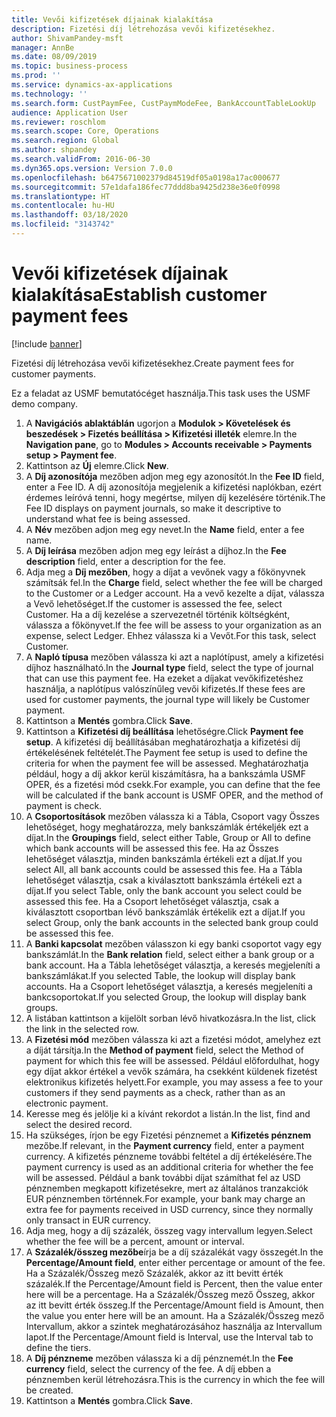 ```yaml
---
title: Vevői kifizetések díjainak kialakítása
description: Fizetési díj létrehozása vevői kifizetésekhez.
author: ShivamPandey-msft
manager: AnnBe
ms.date: 08/09/2019
ms.topic: business-process
ms.prod: ''
ms.service: dynamics-ax-applications
ms.technology: ''
ms.search.form: CustPaymFee, CustPaymModeFee, BankAccountTableLookUp
audience: Application User
ms.reviewer: roschlom
ms.search.scope: Core, Operations
ms.search.region: Global
ms.author: shpandey
ms.search.validFrom: 2016-06-30
ms.dyn365.ops.version: Version 7.0.0
ms.openlocfilehash: b6475671002379d84519df05a0198a17ac000677
ms.sourcegitcommit: 57e1dafa186fec77ddd8ba9425d238e36e0f0998
ms.translationtype: HT
ms.contentlocale: hu-HU
ms.lasthandoff: 03/18/2020
ms.locfileid: "3143742"
---
```

# <a name="establish-customer-payment-fees"></a><span data-ttu-id="3f0bc-103">Vevői kifizetések díjainak kialakítása</span><span class="sxs-lookup"><span data-stu-id="3f0bc-103">Establish customer payment fees</span></span>

[!include [banner](../../includes/banner.md)]

<span data-ttu-id="3f0bc-104">Fizetési díj létrehozása vevői kifizetésekhez.</span><span class="sxs-lookup"><span data-stu-id="3f0bc-104">Create payment fees for customer payments.</span></span>

<span data-ttu-id="3f0bc-105">Ez a feladat az USMF bemutatócéget használja.</span><span class="sxs-lookup"><span data-stu-id="3f0bc-105">This task uses the USMF demo company.</span></span>

1. <span data-ttu-id="3f0bc-106">A **Navigációs ablaktáblán** ugorjon a **Modulok > Követelések és beszedések > Fizetés beállítása > Kifizetési illeték** elemre.</span><span class="sxs-lookup"><span data-stu-id="3f0bc-106">In the **Navigation pane**, go to **Modules > Accounts receivable > Payments setup > Payment fee**.</span></span>
2. <span data-ttu-id="3f0bc-107">Kattintson az **Új** elemre.</span><span class="sxs-lookup"><span data-stu-id="3f0bc-107">Click **New**.</span></span>
3. <span data-ttu-id="3f0bc-108">A **Díj azonosítója** mezőben adjon meg egy azonosítót.</span><span class="sxs-lookup"><span data-stu-id="3f0bc-108">In the **Fee ID** field, enter a Fee ID.</span></span> <span data-ttu-id="3f0bc-109">A díj azonosítója megjelenik a kifizetési naplókban, ezért érdemes leíróvá tenni, hogy megértse, milyen díj kezelésére történik.</span><span class="sxs-lookup"><span data-stu-id="3f0bc-109">The Fee ID displays on payment journals, so make it descriptive to understand what fee is being assessed.</span></span>  
4. <span data-ttu-id="3f0bc-110">A **Név** mezőben adjon meg egy nevet.</span><span class="sxs-lookup"><span data-stu-id="3f0bc-110">In the **Name** field, enter a fee name.</span></span>
5. <span data-ttu-id="3f0bc-111">A **Díj leírása** mezőben adjon meg egy leírást a díjhoz.</span><span class="sxs-lookup"><span data-stu-id="3f0bc-111">In the **Fee description** field, enter a description for the fee.</span></span>
6. <span data-ttu-id="3f0bc-112">Adja meg a **Díj mezőben**, hogy a díjat a vevőnek vagy a főkönyvnek számítsák fel.</span><span class="sxs-lookup"><span data-stu-id="3f0bc-112">In the **Charge** field, select whether the fee will be charged to the Customer or a Ledger account.</span></span> <span data-ttu-id="3f0bc-113">Ha a vevő kezelte a díjat, válassza a Vevő lehetőséget.</span><span class="sxs-lookup"><span data-stu-id="3f0bc-113">If the customer is assessed the fee, select Customer.</span></span> <span data-ttu-id="3f0bc-114">Ha a díj kezelése a szervezetnél történik költségként, válassza a főkönyvet.</span><span class="sxs-lookup"><span data-stu-id="3f0bc-114">If the fee will be assess to your organization as an expense, select Ledger.</span></span> <span data-ttu-id="3f0bc-115">Ehhez válassza ki a Vevőt.</span><span class="sxs-lookup"><span data-stu-id="3f0bc-115">For this task, select Customer.</span></span>  
7. <span data-ttu-id="3f0bc-116">A **Napló típusa** mezőben válassza ki azt a naplótípust, amely a kifizetési díjhoz használható.</span><span class="sxs-lookup"><span data-stu-id="3f0bc-116">In the **Journal type** field, select the type of journal that can use this payment fee.</span></span> <span data-ttu-id="3f0bc-117">Ha ezeket a díjakat vevőkifizetéshez használja, a naplótípus valószínűleg vevői kifizetés.</span><span class="sxs-lookup"><span data-stu-id="3f0bc-117">If these fees are used for customer payments, the journal type will likely be Customer payment.</span></span>  
8. <span data-ttu-id="3f0bc-118">Kattintson a **Mentés** gombra.</span><span class="sxs-lookup"><span data-stu-id="3f0bc-118">Click **Save**.</span></span>
9. <span data-ttu-id="3f0bc-119">Kattintson a **Kifizetési díj beállítása** lehetőségre.</span><span class="sxs-lookup"><span data-stu-id="3f0bc-119">Click **Payment fee setup**.</span></span> <span data-ttu-id="3f0bc-120">A kifizetési díj beállításában meghatározhatja a kifizetési díj értékelésének feltételét.</span><span class="sxs-lookup"><span data-stu-id="3f0bc-120">The Payment fee setup is used to define the criteria for when the payment fee will be assessed.</span></span>  <span data-ttu-id="3f0bc-121">Meghatározhatja például, hogy a díj akkor kerül kiszámításra, ha a bankszámla USMF OPER, és a fizetési mód csekk.</span><span class="sxs-lookup"><span data-stu-id="3f0bc-121">For example, you can define that the fee will be calculated if the bank account is USMF OPER, and the method of payment is check.</span></span>  
10. <span data-ttu-id="3f0bc-122">A **Csoportosítások** mezőben válassza ki a Tábla, Csoport vagy Összes lehetőséget, hogy meghatározza, mely bankszámlák értékeljék ezt a díjat.</span><span class="sxs-lookup"><span data-stu-id="3f0bc-122">In the **Groupings** field, select either Table, Group or All to define which bank accounts will be assessed this fee.</span></span> <span data-ttu-id="3f0bc-123">Ha az Összes lehetőséget választja, minden bankszámla értékeli ezt a díjat.</span><span class="sxs-lookup"><span data-stu-id="3f0bc-123">If you select All, all bank accounts could be assessed this fee.</span></span>  <span data-ttu-id="3f0bc-124">Ha a Tábla lehetőséget választja, csak a kiválasztott bankszámla értékeli ezt a díjat.</span><span class="sxs-lookup"><span data-stu-id="3f0bc-124">If you select Table, only the bank account you select could be assessed this fee.</span></span> <span data-ttu-id="3f0bc-125">Ha a Csoport lehetőséget választja, csak a kiválasztott csoportban lévő bankszámlák értékelik ezt a díjat.</span><span class="sxs-lookup"><span data-stu-id="3f0bc-125">If you select Group, only the bank accounts in the selected bank group could be assessed this fee.</span></span>  
11. <span data-ttu-id="3f0bc-126">A **Banki kapcsolat** mezőben válasszon ki egy banki csoportot vagy egy bankszámlát.</span><span class="sxs-lookup"><span data-stu-id="3f0bc-126">In the **Bank relation** field, select either a bank group or a bank account.</span></span> <span data-ttu-id="3f0bc-127">Ha a Tábla lehetőséget választja, a keresés megjeleníti a bankszámlákat.</span><span class="sxs-lookup"><span data-stu-id="3f0bc-127">If you selected Table, the lookup will display bank accounts.</span></span> <span data-ttu-id="3f0bc-128">Ha a Csoport lehetőséget választja, a keresés megjeleníti a bankcsoportokat.</span><span class="sxs-lookup"><span data-stu-id="3f0bc-128">If you selected Group, the lookup will display bank groups.</span></span>  
12. <span data-ttu-id="3f0bc-129">A listában kattintson a kijelölt sorban lévő hivatkozásra.</span><span class="sxs-lookup"><span data-stu-id="3f0bc-129">In the list, click the link in the selected row.</span></span>
13. <span data-ttu-id="3f0bc-130">A **Fizetési mód** mezőben válassza ki azt a fizetési módot, amelyhez ezt a díját társítja.</span><span class="sxs-lookup"><span data-stu-id="3f0bc-130">In the **Method of payment** field, select the Method of payment for which this fee will be assessed.</span></span> <span data-ttu-id="3f0bc-131">Például előfordulhat, hogy egy díjat akkor értékel a vevők számára, ha csekként küldenek fizetést elektronikus kifizetés helyett.</span><span class="sxs-lookup"><span data-stu-id="3f0bc-131">For example, you may assess a fee to your customers if they send payments as a check, rather than as an electronic payment.</span></span>  
14. <span data-ttu-id="3f0bc-132">Keresse meg és jelölje ki a kívánt rekordot a listán.</span><span class="sxs-lookup"><span data-stu-id="3f0bc-132">In the list, find and select the desired record.</span></span>
15. <span data-ttu-id="3f0bc-133">Ha szükséges, írjon be egy Fizetési pénznemet a **Kifizetés pénznem** mezőbe.</span><span class="sxs-lookup"><span data-stu-id="3f0bc-133">If relevant, in the **Payment currency** field, enter a payment currency.</span></span> <span data-ttu-id="3f0bc-134">A kifizetés pénzneme további feltétel a díj értékelésére.</span><span class="sxs-lookup"><span data-stu-id="3f0bc-134">The payment currency is used as an additional criteria for whether the fee will be assessed.</span></span>  <span data-ttu-id="3f0bc-135">Például a bank további díjat számíthat fel az USD pénznemben megkapott kifizetésekre, mert az általános tranzakciók EUR pénznemben történnek.</span><span class="sxs-lookup"><span data-stu-id="3f0bc-135">For example, your bank may charge an extra fee for payments received in USD currency, since they normally only transact in EUR currency.</span></span>  
16. <span data-ttu-id="3f0bc-136">Adja meg, hogy a díj százalék, összeg vagy intervallum legyen.</span><span class="sxs-lookup"><span data-stu-id="3f0bc-136">Select whether the fee will be a percent, amount or interval.</span></span>
17. <span data-ttu-id="3f0bc-137">A **Százalék/összeg mezőbe**írja be a díj százalékát vagy összegét.</span><span class="sxs-lookup"><span data-stu-id="3f0bc-137">In the **Percentage/Amount field**, enter either percentage or amount of the fee.</span></span> <span data-ttu-id="3f0bc-138">Ha a Százalék/Összeg mező Százalék, akkor az itt bevitt érték százalék.</span><span class="sxs-lookup"><span data-stu-id="3f0bc-138">If the Percentage/Amount field is Percent, then the value enter here will be a percentage.</span></span> <span data-ttu-id="3f0bc-139">Ha a Százalék/Összeg mező Összeg, akkor az itt bevitt érték összeg.</span><span class="sxs-lookup"><span data-stu-id="3f0bc-139">If the Percentage/Amount field is Amount, then the value you enter here will be an amount.</span></span> <span data-ttu-id="3f0bc-140">Ha a Százalék/Összeg mező Intervallum, akkor a szintek meghatározásához használja az Intervallum lapot.</span><span class="sxs-lookup"><span data-stu-id="3f0bc-140">If the Percentage/Amount field is Interval, use the Interval tab to define the tiers.</span></span>  
18. <span data-ttu-id="3f0bc-141">A **Díj pénzneme** mezőben válassza ki a díj pénznemét.</span><span class="sxs-lookup"><span data-stu-id="3f0bc-141">In the **Fee currency** field, select the currency of the fee.</span></span> <span data-ttu-id="3f0bc-142">A díj ebben a pénznemben kerül létrehozásra.</span><span class="sxs-lookup"><span data-stu-id="3f0bc-142">This is the currency in which the fee will be created.</span></span>  
19. <span data-ttu-id="3f0bc-143">Kattintson a **Mentés** gombra.</span><span class="sxs-lookup"><span data-stu-id="3f0bc-143">Click **Save**.</span></span>


